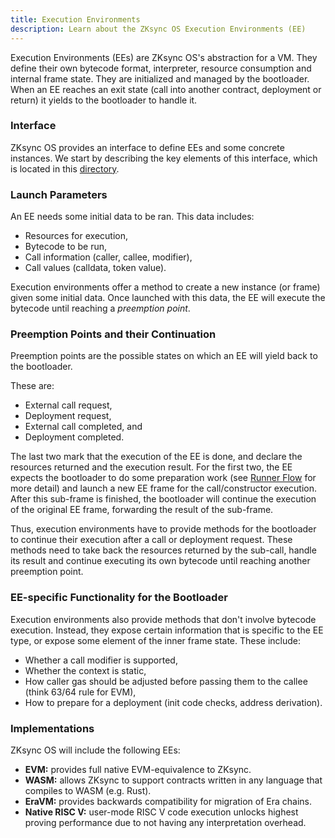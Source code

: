 ```yaml
---
title: Execution Environments
description: Learn about the ZKsync OS Execution Environments (EE)
---
```


Execution Environments (EEs) are ZKsync OS's abstraction for a VM. They define their own bytecode format, interpreter, resource consumption and
internal frame state. They are initialized and managed by the bootloader. When an EE reaches an exit state (call into another contract,
deployment or return) it yields to the bootloader to handle it.

### Interface

ZKsync OS provides an interface to define EEs and some concrete instances. We start by describing the key elements of this interface, which is
located in this [directory](https://github.com/matter-labs/zk_ee/blob/main/zk_ee/src/system/execution-environment/mod.rs).

### Launch Parameters

An EE needs some initial data to be ran. This data includes:

- Resources for execution,
- Bytecode to be run,
- Call information (caller, callee, modifier),
- Call values (calldata, token value).

Execution environments offer a method to create a new instance (or frame) given some initial data. Once launched with this data, the EE will
execute the bytecode until reaching a *preemption point*.

### Preemption Points and their Continuation

Preemption points are the possible states on which an EE will yield back to the bootloader.

These are:

- External call request,
- Deployment request,
- External call completed, and
- Deployment completed.

The last two mark that the execution of the EE is done, and declare the resources returned and the execution result. For the first two, the EE
expects the bootloader to do some preparation work (see [Runner Flow](/zksync-protocol/zksyncos/runner-flow)
for more detail) and launch a new EE frame for the call/constructor execution. After this sub-frame is finished, the bootloader will continue the
execution of the original EE frame, forwarding the result of the sub-frame.

Thus, execution environments have to provide methods for the bootloader to continue their execution after a call or deployment request. These
methods need to take back the resources returned by the sub-call, handle its result and continue executing its own bytecode until
reaching another preemption point.

### EE-specific Functionality for the Bootloader

Execution environments also provide methods that don't involve bytecode execution. Instead, they expose certain information that is specific to
the EE type, or expose some element of the inner frame state. These include:

- Whether a call modifier is supported,
- Whether the context is static,
- How caller gas should be adjusted before passing them to the callee (think 63/64 rule for EVM),
- How to prepare for a deployment (init code checks, address derivation).

### Implementations

ZKsync OS will include the following EEs:

- **EVM:** provides full native EVM-equivalence to ZKsync.
- **WASM:** allows ZKsync to support contracts written in any language that compiles to WASM (e.g. Rust).
- **EraVM:** provides backwards compatibility for migration of Era chains.
- **Native RISC V:** user-mode RISC V code execution unlocks highest proving performance due to not having any interpretation overhead.
